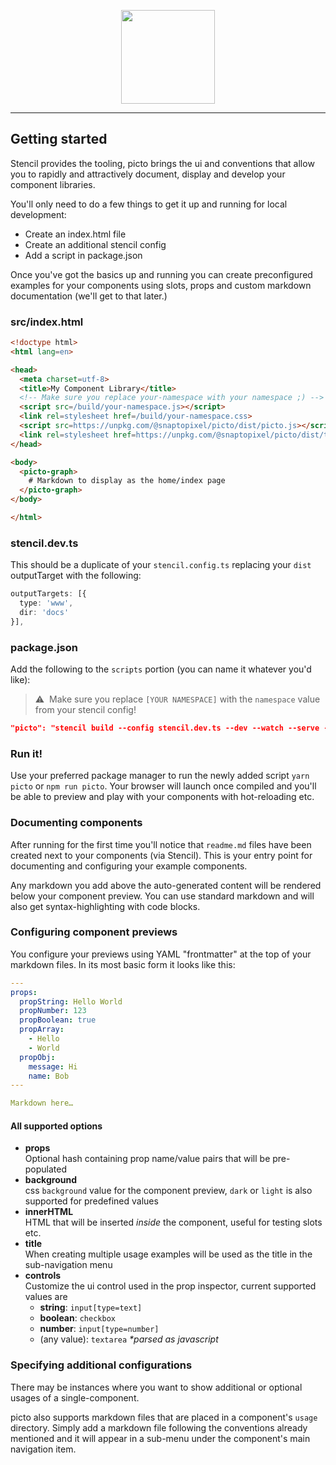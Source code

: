 <p align="center">
  <img src="https://raw.githubusercontent.com/snaptopixel/picto/master/assets/logo.svg" width="150"/>
</p>

---
## Getting started

Stencil provides the tooling, picto brings the ui and conventions that allow you to rapidly and attractively document, display and develop your component libraries.

You'll only need to do a few things to get it up and running for local development:
- Create an index.html file
- Create an additional stencil config
- Add a script in package.json

Once you've got the basics up and running you can create preconfigured examples for your components using slots, props and custom markdown documentation (we'll get to that later.)

### src/index.html

```html
<!doctype html>
<html lang=en>

<head>
  <meta charset=utf-8>
  <title>My Component Library</title>
  <!-- Make sure you replace your-namespace with your namespace ;) -->
  <script src=/build/your-namespace.js></script>
  <link rel=stylesheet href=/build/your-namespace.css>
  <script src=https://unpkg.com/@snaptopixel/picto/dist/picto.js></script>
  <link rel=stylesheet href=https://unpkg.com/@snaptopixel/picto/dist/themes/default.css>
</head>

<body>
  <picto-graph>
    # Markdown to display as the home/index page
  </picto-graph>
</body>

</html>
```

### stencil.dev.ts
This should be a duplicate of your `stencil.config.ts` replacing your `dist` outputTarget with the following:

```ts
outputTargets: [{
  type: 'www',
  dir: 'docs'
}],
```

### package.json
Add the following to the `scripts` portion (you can name it whatever you'd like):

> ⚠️&nbsp;&nbsp;Make sure you replace `[YOUR NAMESPACE]` with the `namespace` value from your stencil config!
```json
"picto": "stencil build --config stencil.dev.ts --dev --watch --serve --docs-json docs/build/[YOUR NAMESPACE]/components.json"
```

### Run it!
Use your preferred package manager to run the newly added script `yarn picto` or `npm run picto`. Your browser will launch once compiled and you'll be able to preview and play with your components with hot-reloading etc.

### Documenting components
After running for the first time you'll notice that `readme.md` files have been created next to your components (via Stencil). This is your entry point for documenting and configuring your example components.

Any markdown you add above the auto-generated content will be rendered below your component preview. You can use standard markdown and will also get syntax-highlighting with code blocks.

### Configuring component previews
You configure your previews using YAML "frontmatter" at the top of your markdown files. In its most basic form it looks like this:

```yaml
---
props:
  propString: Hello World
  propNumber: 123
  propBoolean: true
  propArray:
    - Hello
    - World
  propObj:
    message: Hi
    name: Bob 
---

Markdown here…
```

#### All supported options
- **props**  
Optional hash containing prop name/value pairs that will be pre-populated
- **background**  
css `background` value for the component preview, `dark` or `light` is also supported for predefined values
- **innerHTML**  
HTML that will be inserted _inside_ the component, useful for testing slots etc.
- **title**  
When creating multiple usage examples will be used as the title in the sub-navigation menu
- **controls**  
Customize the ui control used in the prop inspector, current supported values are  
  - **string**: `input[type=text]`
  - **boolean**: `checkbox`
  - **number**: `input[type=number]`
  - (any value): `textarea` _*parsed as javascript_

### Specifying additional configurations
There may be instances where you want to show additional or optional usages of a single-component.

picto also supports markdown files that are placed in a component's `usage` directory. Simply add a markdown file following the conventions already mentioned and it will appear in a sub-menu under the component's main navigation item.